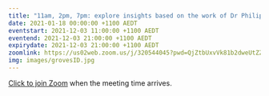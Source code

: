 ```yaml
---
title: "11am, 2pm, 7pm: explore insights based on the work of Dr Philip Groves"
date: 2021-01-18 00:00:00 +1100 AEDT
eventstart: 2021-12-03 11:00:00 +1100 AEDT
eventend: 2021-12-03 21:00:00 +1100 AEDT
expirydate: 2021-12-03 21:00:00 +1100 AEDT
zoomlink: https://us02web.zoom.us/j/320544045?pwd=QjZtbUxvVk81b2dweUtZZTE3ZE9IZz09
img: images/grovesID.jpg
---
```


[Click to join Zoom](https://us02web.zoom.us/j/320544045?pwd=QjZtbUxvVk81b2dweUtZZTE3ZE9IZz09) when the meeting time arrives.